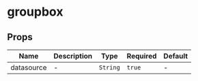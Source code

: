 # groupbox

## Props

<!-- @vuese:groupbox:props:start -->
|Name|Description|Type|Required|Default|
|---|---|---|---|---|
|datasource|-|`String`|`true`|-|

<!-- @vuese:groupbox:props:end -->


